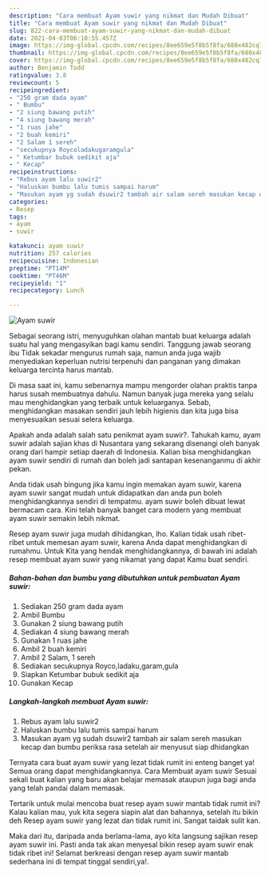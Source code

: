```yaml
---
description: "Cara membuat Ayam suwir yang nikmat dan Mudah Dibuat"
title: "Cara membuat Ayam suwir yang nikmat dan Mudah Dibuat"
slug: 822-cara-membuat-ayam-suwir-yang-nikmat-dan-mudah-dibuat
date: 2021-04-03T06:10:55.457Z
image: https://img-global.cpcdn.com/recipes/8ee659e5f8b5f8fa/680x482cq70/ayam-suwir-foto-resep-utama.jpg
thumbnail: https://img-global.cpcdn.com/recipes/8ee659e5f8b5f8fa/680x482cq70/ayam-suwir-foto-resep-utama.jpg
cover: https://img-global.cpcdn.com/recipes/8ee659e5f8b5f8fa/680x482cq70/ayam-suwir-foto-resep-utama.jpg
author: Benjamin Todd
ratingvalue: 3.8
reviewcount: 5
recipeingredient:
- "250 gram dada ayam"
- " Bumbu"
- "2 siung bawang putih"
- "4 siung bawang merah"
- "1 ruas jahe"
- "2 buah kemiri"
- "2 Salam 1 sereh"
- "secukupnya Roycoladakugaramgula"
- " Ketumbar bubuk sedikit aja"
- " Kecap"
recipeinstructions:
- "Rebus ayam lalu suwir2"
- "Haluskan bumbu lalu tumis sampai harum"
- "Masukan ayam yg sudah dsuwir2 tambah air salam sereh masukan kecap dan bumbu periksa rasa setelah air menyusut siap dhidangkan"
categories:
- Resep
tags:
- ayam
- suwir

katakunci: ayam suwir 
nutrition: 257 calories
recipecuisine: Indonesian
preptime: "PT14M"
cooktime: "PT46M"
recipeyield: "1"
recipecategory: Lunch

---
```



![Ayam suwir](https://img-global.cpcdn.com/recipes/8ee659e5f8b5f8fa/680x482cq70/ayam-suwir-foto-resep-utama.jpg)

Sebagai seorang istri, menyuguhkan olahan mantab buat keluarga adalah suatu hal yang mengasyikan bagi kamu sendiri. Tanggung jawab seorang ibu Tidak sekadar mengurus rumah saja, namun anda juga wajib menyediakan keperluan nutrisi terpenuhi dan panganan yang dimakan keluarga tercinta harus mantab.

Di masa  saat ini, kamu sebenarnya mampu mengorder olahan praktis tanpa harus susah membuatnya dahulu. Namun banyak juga mereka yang selalu mau menghidangkan yang terbaik untuk keluarganya. Sebab, menghidangkan masakan sendiri jauh lebih higienis dan kita juga bisa menyesuaikan sesuai selera keluarga. 



Apakah anda adalah salah satu penikmat ayam suwir?. Tahukah kamu, ayam suwir adalah sajian khas di Nusantara yang sekarang disenangi oleh banyak orang dari hampir setiap daerah di Indonesia. Kalian bisa menghidangkan ayam suwir sendiri di rumah dan boleh jadi santapan kesenanganmu di akhir pekan.

Anda tidak usah bingung jika kamu ingin memakan ayam suwir, karena ayam suwir sangat mudah untuk didapatkan dan anda pun boleh menghidangkannya sendiri di tempatmu. ayam suwir boleh dibuat lewat bermacam cara. Kini telah banyak banget cara modern yang membuat ayam suwir semakin lebih nikmat.

Resep ayam suwir juga mudah dihidangkan, lho. Kalian tidak usah ribet-ribet untuk memesan ayam suwir, karena Anda dapat menghidangkan di rumahmu. Untuk Kita yang hendak menghidangkannya, di bawah ini adalah resep membuat ayam suwir yang nikamat yang dapat Kamu buat sendiri.

<!--inarticleads1-->

##### Bahan-bahan dan bumbu yang dibutuhkan untuk pembuatan Ayam suwir:

1. Sediakan 250 gram dada ayam
1. Ambil  Bumbu
1. Gunakan 2 siung bawang putih
1. Sediakan 4 siung bawang merah
1. Gunakan 1 ruas jahe
1. Ambil 2 buah kemiri
1. Ambil 2 Salam, 1 sereh
1. Sediakan secukupnya Royco,ladaku,garam,gula
1. Siapkan  Ketumbar bubuk sedikit aja
1. Gunakan  Kecap




<!--inarticleads2-->

##### Langkah-langkah membuat Ayam suwir:

1. Rebus ayam lalu suwir2
1. Haluskan bumbu lalu tumis sampai harum
1. Masukan ayam yg sudah dsuwir2 tambah air salam sereh masukan kecap dan bumbu periksa rasa setelah air menyusut siap dhidangkan




Ternyata cara buat ayam suwir yang lezat tidak rumit ini enteng banget ya! Semua orang dapat menghidangkannya. Cara Membuat ayam suwir Sesuai sekali buat kalian yang baru akan belajar memasak ataupun juga bagi anda yang telah pandai dalam memasak.

Tertarik untuk mulai mencoba buat resep ayam suwir mantab tidak rumit ini? Kalau kalian mau, yuk kita segera siapin alat dan bahannya, setelah itu bikin deh Resep ayam suwir yang lezat dan tidak rumit ini. Sangat taidak sulit kan. 

Maka dari itu, daripada anda berlama-lama, ayo kita langsung sajikan resep ayam suwir ini. Pasti anda tak akan menyesal bikin resep ayam suwir enak tidak ribet ini! Selamat berkreasi dengan resep ayam suwir mantab sederhana ini di tempat tinggal sendiri,ya!.

